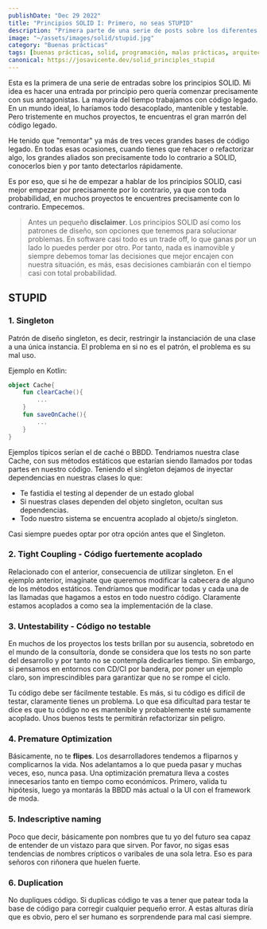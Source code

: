 ```yaml
---
publishDate: "Dec 29 2022"
title: "Principios SOLID I: Primero, no seas STUPID"
description: "Primera parte de una serie de posts sobre los diferentes principios SOLID. Empezamos con sus principios antagonistas"
image: "~/assets/images/solid/stupid.jpg"
category: "Buenas prácticas"
tags: [buenas prácticas, solid, programación, malas prácticas, arquitectura]
canonical: https://josavicente.dev/solid_principles_stupid
---
```


Esta es la primera de una serie de entradas sobre los principios SOLID. Mi idea es hacer una entrada por principio 
pero quería comenzar precisamente con sus antagonistas. La mayoría del tiempo trabajamos con código legado. En un 
mundo ideal, lo haríamos todo desacoplado, mantenible y testable. Pero tristemente en muchos proyectos, 
te encuentras el gran marrón del código legado.

He tenido que "remontar" ya más de tres veces grandes bases de código legado. En todas esas ocasiones, cuando tienes 
que rehacer o refactorizar algo, los grandes aliados son precisamente todo lo contrario a SOLID, conocerlos 
bien y por tanto detectarlos rápidamente.


Es por eso, que si he de empezar a hablar de los principios SOLID, casi mejor empezar por precisamente por lo 
contrario, ya que con toda probabilidad, en muchos proyectos te encuentres precisamente con lo contrario. Empecemos.

> Antes un pequeño **disclaimer**. Los principios SOLID así como los patrones de diseño, son opciones que tenemos para solucionar 
> problemas. En software casi todo es un trade off, lo que ganas por un lado lo puedes perder por otro. Por tanto, 
> nada es inamovible y siempre debemos tomar las decisiones que mejor encajen con nuestra situación, es más, 
> esas decisiones cambiarán con el tiempo casi con total probabilidad.

## STUPID

### 1. Singleton

Patrón de diseño singleton, es decir, restringir la instanciación de una clase a una única instancia. El problema en si no 
es el patrón, el problema es su mal uso. 

Ejemplo en Kotlin: 

```kotlin
object Cache{
    fun clearCache(){
        ...
    }
    fun saveOnCache(){
        ...
    }
}
```
Ejemplos típicos serían el de caché o BBDD. Tendriamos nuestra clase Cache, con sus métodos estáticos que estarían siendo llamados 
por todas partes en nuestro código. Teniendo el singleton dejamos de inyectar dependencias en nuestras clases lo que: 

- Te fastidia el testing al depender de un estado global
- Si nuestras clases dependen del objeto singleton, ocultan sus dependencias.
- Todo nuestro sistema se encuentra acoplado al objeto/s singleton.

Casi siempre puedes optar por otra opción antes que el Singleton.

### 2. Tight Coupling - Código fuertemente acoplado

Relacionado con el anterior, consecuencia de utilizar singleton. En el ejemplo anterior, imagínate que queremos modificar la cabecera 
de alguno de los métodos estáticos. Tendríamos que modificar todas y cada una de las llamadas que hagamos a estos en todo nuestro código. Claramente estamos
acoplados a como sea la implementación de la clase.

### 3. Untestability - Código no testable

En muchos de los proyectos los tests brillan por su ausencia, sobretodo en el mundo de la consultoría, donde se considera que los tests no son parte del desarrollo
y por tanto no se contempla dedicarles tiempo. Sin embargo, si pensamos en entornos con CD/CI por bandera, por poner un ejemplo claro, son imprescindibles para 
garantizar que no se rompe el ciclo.

Tu código debe ser fácilmente testable. Es más, si tu código es difícil de testar, claramente tienes un problema. Lo que esa dificultad para testar te dice es que tu código
no es mantenible y probablemente esté sumamente acoplado. Unos buenos tests te permitirán refactorizar sin peligro.

### 4. Premature Optimization

Básicamente, no te **flipes**. Los desarrolladores tendemos a fliparnos y complicarnos la vida. Nos adelantamos a lo que pueda pasar y muchas veces, eso, nunca pasa.
Una optimización prematura lleva a costes innecesarios tanto en tiempo como económicos. Primero, valida tu hipótesis, luego ya montarás la BBDD más actual o la UI 
con el framework de moda.

### 5. Indescriptive naming

Poco que decir, básicamente pon nombres que tu yo del futuro sea capaz de entender de un vistazo para que sirven. Por favor, no sigas esas tendencias de nombres crípticos 
o varibales de una sola letra. Eso es para señoros con riñonera que huelen fuerte.

### 6. Duplication

No dupliques código. Si duplicas código te vas a tener que patear toda la base de código para corregir cualquier pequeño error. A estas alturas diría que es obvio, pero el ser humano
es sorprendende para mal casi siempre.